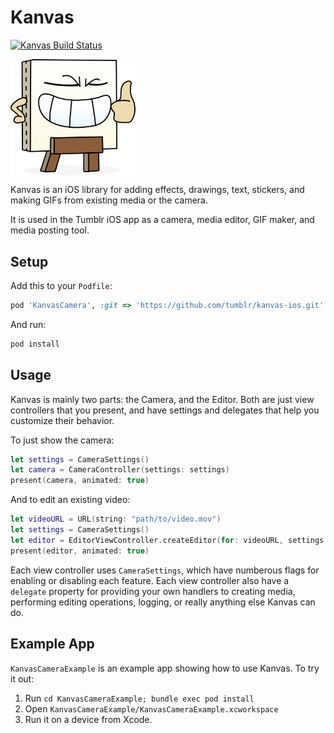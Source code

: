 # Kanvas

[![Kanvas Build Status](https://circleci.com/gh/tumblr/kanvas-ios.svg?style=svg)](https://circleci.com/gh/tumblr/kanvas-ios)

<img width="200" align="center" src="https://github.com/tumblr/kanvas-ios/blob/readme/images/kanvy-grin.png?raw=true" alt="kanvy">

Kanvas is an iOS library for adding effects, drawings, text, stickers, and making GIFs from existing media or the camera.

It is used in the Tumblr iOS app as a camera, media editor, GIF maker, and media posting tool. 

## Setup

Add this to your `Podfile`:

```ruby
pod 'KanvasCamera', :git => 'https://github.com/tumblr/kanvas-ios.git'
```

And run:

```bash
pod install
```

## Usage

Kanvas is mainly two parts: the Camera, and the Editor. Both are just view controllers that you present, and have settings and delegates that help you customize their behavior.

To just show the camera:

```swift
let settings = CameraSettings()
let camera = CameraController(settings: settings)
present(camera, animated: true)
```

And to edit an existing video:

```swift
let videoURL = URL(string: "path/to/video.mov")
let settings = CameraSettings()
let editor = EditorViewController.createEditor(for: videoURL, settings: settings)
present(editor, animated: true)
```

Each view controller uses `CameraSettings`, which have numberous flags for enabling or disabling each feature. Each view controller also have a `delegate` property for providing your own handlers to creating media, performing editing operations, logging, or really anything else Kanvas can do.


## Example App

`KanvasCameraExample` is an example app showing how to use Kanvas. To try it out:

1. Run `cd KanvasCameraExample; bundle exec pod install`
2. Open `KanvasCameraExample/KanvasCameraExample.xcworkspace`
3. Run it on a device from Xcode.
